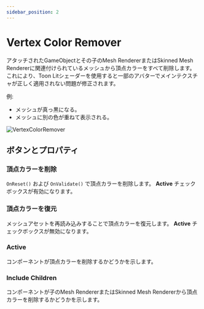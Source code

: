 ```yaml
---
sidebar_position: 2
---
```


# Vertex Color Remover

アタッチされたGameObjectとその子のMesh RendererまたはSkinned Mesh Rendererに関連付けられているメッシュから頂点カラーをすべて削除します。
これにより、Toon Litシェーダーを使用すると一部のアバターでメインテクスチャが正しく適用されない問題が修正されます。

例:
- メッシュが真っ黒になる。
- メッシュに別の色が重ねて表示される。

![VertexColorRemover](/img/VertexColorRemover.png)

## ボタンとプロパティ

### 頂点カラーを削除
`OnReset()` および `OnValidate()` で頂点カラーを削除します。
**Active** チェックボックスが有効になります。

### 頂点カラーを復元
メッシュアセットを再読み込みすることで頂点カラーを復元します。
**Active** チェックボックスが無効になります。

### Active
コンポーネントが頂点カラーを削除するかどうかを示します。

### Include Children
コンポーネントが子のMesh RendererまたはSkinned Mesh Rendererから頂点カラーを削除するかどうかを示します。
